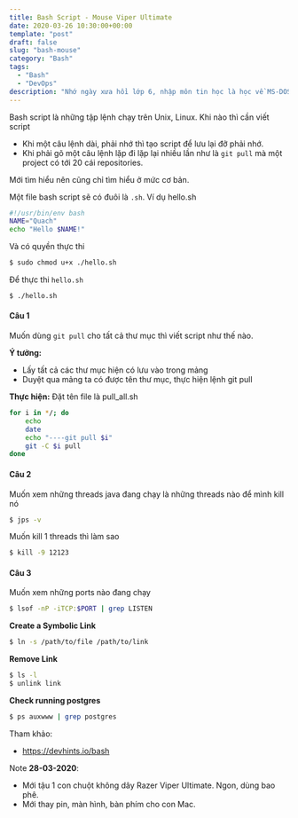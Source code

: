 ```yaml
---
title: Bash Script - Mouse Viper Ultimate
date: 2020-03-26 10:30:00+00:00
template: "post"
draft: false
slug: "bash-mouse"
category: "Bash"
tags:
  - "Bash"
  - "DevOps"
description: "Nhớ ngày xưa hồi lớp 6, nhập môn tin học là học về MS-DOS về mấy lệnh command line như, dir, cd, md, rd. Bash script dùng cho Unix, Linux."
---
```

Bash script là những tập lệnh chạy trên Unix, Linux. Khi nào thì cần viết script
- Khi một câu lệnh dài, phải nhớ thì tạo script để lưu lại đỡ phải nhớ.
- Khi phải gõ một câu lệnh lặp đi lặp lại nhiều lần như là `git pull` mà một project có tới 20 cái repositories.

Mới tìm hiểu nên cũng chỉ tìm hiểu ở mức cơ bản.

Một file bash script sẽ có đuôi là `.sh`. Ví dụ hello.sh
```bash
#!/usr/bin/env bash
NAME="Quach"
echo "Hello $NAME!"
```
Và có quyền thực thi 
```sh
$ sudo chmod u+x ./hello.sh
```
Để thực thi `hello.sh`
```sh
$ ./hello.sh
```
#### Câu 1 #### 
Muốn dùng `git pull` cho tất cả thư mục thì viết script như thế nào.

**Ý tưởng:**
- Lấy tất cả các thư mục hiện có lưu vào trong mảng
- Duyệt qua mảng ta có được tên thư mục, thực hiện lệnh git pull  

**Thực hiện:**
Đặt tên file là pull_all.sh
```bash
for i in */; do
    echo
    date    
    echo "----git pull $i"    		
	git -C $i pull	
done
```

#### Câu 2 #### 
Muốn xem những threads java đang chạy là những threads nào để mình kill nó
```sh
$ jps -v
```
Muốn kill 1 threads thì làm sao 
```sh
$ kill -9 12123
```

#### Câu 3 #### 
Muốn xem những ports nào đang chạy 
```sh
$ lsof -nP -iTCP:$PORT | grep LISTEN
```

**Create a Symbolic Link**
```sh
$ ln -s /path/to/file /path/to/link
```

**Remove Link**
```sh
$ ls -l 
$ unlink link
```

**Check running postgres**
```sh
$ ps auxwww | grep postgres
```




Tham khảo:
- https://devhints.io/bash


Note **28-03-2020**: 
- Mới tậu 1 con chuột không dây Razer Viper Ultimate. Ngon, dùng bao phê.
- Mới thay pin, màn hình, bàn phím cho con Mac.
